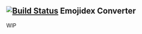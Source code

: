 [![Build Status](https://travis-ci.org/Genshin/emojidex-converter.svg)](https://travis-ci.org/Genshin/emojidex-converter)
Emojidex Converter 
------------------

WIP

